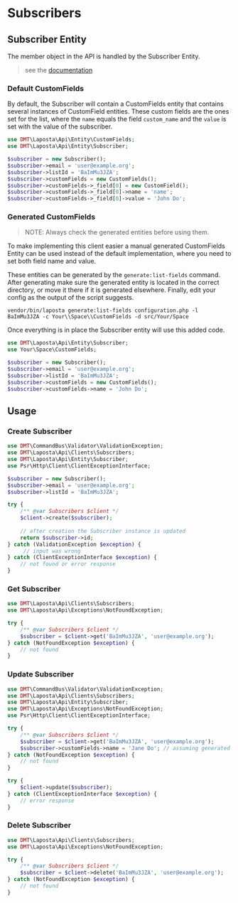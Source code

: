 # Subscribers


## Subscriber Entity

The member object in the API is handled by the Subscriber Entity.

> see the [documentation](https://api.laposta.nl/doc/index.en.php#members)

### Default CustomFields

By default, the Subscriber will contain a CustomFields entity that contains several instances of CustomField entities.
These custom fields are the ones set for the list, where the `name` equals the field `custom_name` and the `value` is
set with the value of the subscriber.

```php
use DMT\Laposta\Api\Entity\CustomFields;
use DMT\Laposta\Api\Entity\Subscriber;

$subscriber = new Subscriber();
$subscriber->email = 'user@example.org';
$subscriber->listId = 'BaImMu3JZA';
$subscriber->customFields = new CustomFields();
$subscriber->customFields->_field[0] = new CustomField();
$subscriber->customFields->_field[0]->name = 'name';
$subscriber->customFields->_field[0]->value = 'John Do';
```

### Generated CustomFields

> NOTE: Always check the generated entities before using them.   

To make implementing this client easier a manual generated CustomFields Entity can be used instead of the default 
implementation, where you need to set both field name and value.

These entities can be generated by the `generate:list-fields` command. After generating make sure the generated 
entity is located in the correct directory, or move it there if it is generated elsewhere. Finally, edit your config as 
the output of the script suggests.

```
vendor/bin/laposta generate:list-fields configuration.php -l BaImMu3JZA -c Your\\Space\\CustomFields -d src/Your/Space
```

Once everything is in place the Subscriber entity will use this added code.

```php
use DMT\Laposta\Api\Entity\Subscriber;
use Your\Space\CustomFields;

$subscriber = new Subscriber();
$subscriber->email = 'user@example.org';
$subscriber->listId = 'BaImMu3JZA';
$subscriber->customFields = new CustomFields();
$subscriber->customFields->name = 'John Do';
```

## Usage

### Create Subscriber

```php
use DMT\CommandBus\Validator\ValidationException;
use DMT\Laposta\Api\Clients\Subscribers;
use DMT\Laposta\Api\Entity\Subscriber;
use Psr\Http\Client\ClientExceptionInterface;

$subscriber = new Subscriber();
$subscriber->email = 'user@example.org';
$subscriber->listId = 'BaImMu3JZA';

try {
    /** @var Subscribers $client */
    $client->create($subscriber);
    
    // after creation the Subscriber instance is updated
    return $subscriber->id;
} catch (ValidationException $exception) {
     // input was wrong 
} catch (ClientExceptionInterface $exception) {
    // not found or error response
}
```

### Get Subscriber

```php
use DMT\Laposta\Api\Clients\Subscribers;
use DMT\Laposta\Api\Exceptions\NotFoundException;

try {
    /** @var Subscribers $client */
    $subscriber = $client->get('BaImMu3JZA', 'user@example.org');
} catch (NotFoundException $exception) {
    // not found
}
```

### Update Subscriber

```php
use DMT\CommandBus\Validator\ValidationException;
use DMT\Laposta\Api\Clients\Subscribers;
use DMT\Laposta\Api\Entity\Subscriber;
use DMT\Laposta\Api\Exceptions\NotFoundException;
use Psr\Http\Client\ClientExceptionInterface;

try {
    /** @var Subscribers $client */
    $subscriber = $client->get('BaImMu3JZA', 'user@example.org');
    $subscriber->customFields->name = 'Jane Do'; // assuming generated custom fields
} catch (NotFoundException $exception) {
    // not found
}

try {
    $client->update($subscriber);
} catch (ClientExceptionInterface $exception) {
    // error response
}
```

### Delete Subscriber
```php
use DMT\Laposta\Api\Clients\Subscribers;
use DMT\Laposta\Api\Exceptions\NotFoundException;

try {
    /** @var Subscribers $client */
    $subscriber = $client->delete('BaImMu3JZA', 'user@example.org');
} catch (NotFoundException $exception) {
    // not found
}
```
